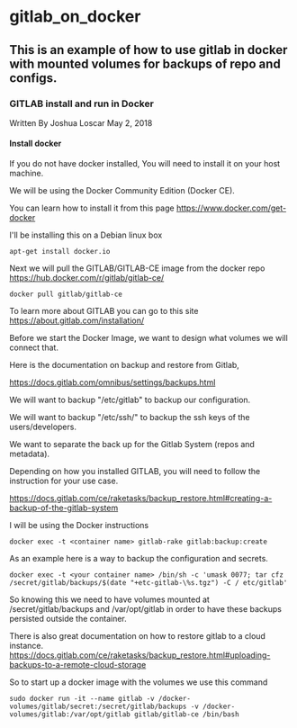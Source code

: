 # gitlab_on_docker
## This is an example of how to use gitlab in docker with mounted volumes for backups of repo and configs.

### GITLAB install and run in Docker

Written By Joshua Loscar
May 2, 2018

#### Install docker

If you do not have docker installed,
You will need to install it on your host machine.

We will be using the Docker Community Edition (Docker CE).

You can learn how to install it from this page
https://www.docker.com/get-docker

I'll be installing this on a Debian linux box

```
apt-get install docker.io
```

Next we will pull the GITLAB/GITLAB-CE image from the docker repo
https://hub.docker.com/r/gitlab/gitlab-ce/

```
docker pull gitlab/gitlab-ce
```

To learn more about GITLAB you can go to this site
https://about.gitlab.com/installation/

Before we start the Docker Image, we want to design what volumes we will connect that.

Here is the documentation on backup and restore from Gitlab,

https://docs.gitlab.com/omnibus/settings/backups.html

We will want to backup "/etc/gitlab" to backup our configuration.

We will want to backup "/etc/ssh/" to backup the ssh keys of the users/developers.

We want to separate the back up for the Gitlab System (repos and metadata).

Depending on how you installed GITLAB, you will need to follow the instruction for your use case.

https://docs.gitlab.com/ce/raketasks/backup_restore.html#creating-a-backup-of-the-gitlab-system

I will be using the Docker instructions

```
docker exec -t <container name> gitlab-rake gitlab:backup:create

```
As an example here is a way to backup the configuration and secrets.

```
docker exec -t <your container name> /bin/sh -c 'umask 0077; tar cfz /secret/gitlab/backups/$(date "+etc-gitlab-\%s.tgz") -C / etc/gitlab'

```

So knowing this we need to have volumes mounted at /secret/gitlab/backups and /var/opt/gitlab in order to have these backups persisted outside the container.

There is also great documentation on how to restore gitlab to a cloud instance.
https://docs.gitlab.com/ce/raketasks/backup_restore.html#uploading-backups-to-a-remote-cloud-storage

So to start up a docker image with the volumes we use this command

```
sudo docker run -it --name gitlab -v /docker-volumes/gitlab/secret:/secret/gitlab/backups -v /docker-volumes/gitlab:/var/opt/gitlab gitlab/gitlab-ce /bin/bash
```

